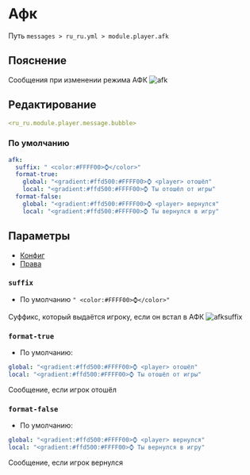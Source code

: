 # Афк
Путь `messages > ru_ru.yml > module.player.afk`

## Пояснение
Сообщения при изменении режима АФК
![afk](/afkglobalmessage.png)

## Редактирование
```yaml
<ru_ru.module.player.message.bubble>
```

### По умолчанию
```yaml
afk:
  suffix: " <color:#FFFF00>⌚</color>"
  format-true:
    global: "<gradient:#ffd500:#FFFF00>⌚ <player> отошёл"
    local: "<gradient:#ffd500:#FFFF00>⌚ Ты отошёл от игры"
  format-false:
    global: "<gradient:#ffd500:#FFFF00>⌚ <player> вернулся"
    local: "<gradient:#ffd500:#FFFF00>⌚ Ты вернулся в игру"
```

## Параметры

- [Конфиг](/en/config/module/player/afk/)
- [Права](/en/permissions/module/player/afk/)

### `suffix`
- По умолчанию `" <color:#FFFF00>⌚</color>"`

Суффикс, который выдаётся игроку, если он встал в АФК
![afksuffix](/afksuffix.png)

### `format-true`
- По умолчанию:
```yaml
global: "<gradient:#ffd500:#FFFF00>⌚ <player> отошёл"
local: "<gradient:#ffd500:#FFFF00>⌚ Ты отошёл от игры"
```

Сообщение, если игрок отошёл

### `format-false`
- По умолчанию:
```yaml
global: "<gradient:#ffd500:#FFFF00>⌚ <player> вернулся"
local: "<gradient:#ffd500:#FFFF00>⌚ Ты вернулся в игру"
```

Сообщение, если игрок вернулся